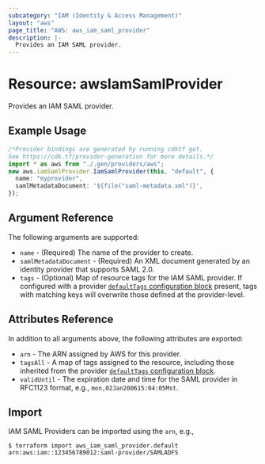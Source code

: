 ```yaml
---
subcategory: "IAM (Identity & Access Management)"
layout: "aws"
page_title: "AWS: aws_iam_saml_provider"
description: |-
  Provides an IAM SAML provider.
---
```


# Resource: awsIamSamlProvider

Provides an IAM SAML provider.

## Example Usage

```typescript
/*Provider bindings are generated by running cdktf get.
See https://cdk.tf/provider-generation for more details.*/
import * as aws from "./.gen/providers/aws";
new aws.iamSamlProvider.IamSamlProvider(this, "default", {
  name: "myprovider",
  samlMetadataDocument: '${file("saml-metadata.xml")}',
});

```

## Argument Reference

The following arguments are supported:

* `name` - (Required) The name of the provider to create.
* `samlMetadataDocument` - (Required) An XML document generated by an identity provider that supports SAML 2.0.
* `tags` - (Optional) Map of resource tags for the IAM SAML provider. If configured with a provider [`defaultTags` configuration block](https://registry.terraform.io/providers/hashicorp/aws/latest/docs#default_tags-configuration-block) present, tags with matching keys will overwrite those defined at the provider-level.

## Attributes Reference

In addition to all arguments above, the following attributes are exported:

* `arn` - The ARN assigned by AWS for this provider.
* `tagsAll` - A map of tags assigned to the resource, including those inherited from the provider [`defaultTags` configuration block](https://registry.terraform.io/providers/hashicorp/aws/latest/docs#default_tags-configuration-block).
* `validUntil` - The expiration date and time for the SAML provider in RFC1123 format, e.g., `mon,02Jan200615:04:05Mst`.

## Import

IAM SAML Providers can be imported using the `arn`, e.g.,

```console
$ terraform import aws_iam_saml_provider.default arn:aws:iam::123456789012:saml-provider/SAMLADFS
```
